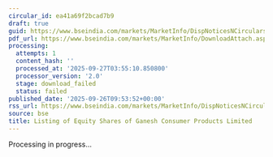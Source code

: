 ```yaml
---
circular_id: ea41a69f2bcad7b9
draft: true
guid: https://www.bseindia.com/markets/MarketInfo/DispNoticesNCirculars.aspx?Noticeid={28BF8A7C-1DAA-41D7-9367-0D593B3C48CE}&noticeno=20250926-18&dt=09/26/2025&icount=18&totcount=76&flag=0
pdf_url: https://www.bseindia.com/markets/MarketInfo/DownloadAttach.aspx?id=20250926-18&attachedId=
processing:
  attempts: 1
  content_hash: ''
  processed_at: '2025-09-27T03:55:10.850800'
  processor_version: '2.0'
  stage: download_failed
  status: failed
published_date: '2025-09-26T09:53:52+00:00'
rss_url: https://www.bseindia.com/markets/MarketInfo/DispNoticesNCirculars.aspx?Noticeid={28BF8A7C-1DAA-41D7-9367-0D593B3C48CE}&noticeno=20250926-18&dt=09/26/2025&icount=18&totcount=76&flag=0
source: bse
title: Listing of Equity Shares of Ganesh Consumer Products Limited
---
```


Processing in progress...